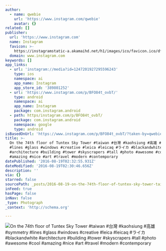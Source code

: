 ```yaml
---
author:
  - name: qwebie
    url: 'https://www.instagram.com/qwebie'
    avatar: {}
related: []
publisher:
  url: 'https://www.instagram.com'
  name: Instagram
  favicon: >-
    https://instagramstatic-a.akamaihd.net/h1/images/ico/favicon.ico/dfa85bb1fd63.ico
  domain: www.instagram.com
keywords: []
app_links:
  - url: 'instagram://media?id=1247201927295596243'
    type: ios
    namespace: ai
    app_name: Instagram
    app_store_id: '389801252'
  - url: 'https://www.instagram.com/p/BFO84t_ovbT/'
    type: android
    namespace: ai
    app_name: Instagram
    package: com.instagram.android
  - path: https/instagram.com/p/BFO84t_ovbT/
    package: com.instagram.android
    namespace: google
    type: android
isBasedOnUrl: 'https://www.instagram.com/p/BFO84t_ovbT/?taken-by=qwebie'
title: >-
  On the 74th floor of Tuntex Sky Tower #taiwan #台灣 #kaohsiung #高雄 #symmetry
  #lines #glass #windows #creative #leica #leicaq #ライカ #blackandwhite
  #architecture #building #tower #skyscrapers #tall #photo #awesome #cool
  #amazing #nice #art #travel #modern #contemporary
datePublished: '2016-08-19T02:32:55.931Z'
dateModified: '2016-08-19T02:30:46.656Z'
description: ''
via: {}
starred: false
sourcePath: _posts/2016-08-19-on-the-74th-floor-of-tuntex-sky-tower-taiwan-kaohsiung.md
inFeed: true
hasPage: false
inNav: false
_type: Photograph
_context: 'http://schema.org'

---
```

![On the 74th floor of Tuntex Sky Tower #taiwan #台灣 #kaohsiung #高雄 #symmetry #lines #glass #windows #creative #leica #leicaq #ライカ #blackandwhite #architecture #building #tower #skyscrapers #tall #photo #awesome #cool #amazing #nice #art #travel #modern #contemporary](https://scontent.cdninstagram.com/t51.2885-15/s640x640/sh0.08/e35/13150953_263513310670048_16772013_n.jpg?ig_cache_key=MTI0NzIwMTkyNzI5NTU5NjI0Mw%3D%3D.2)